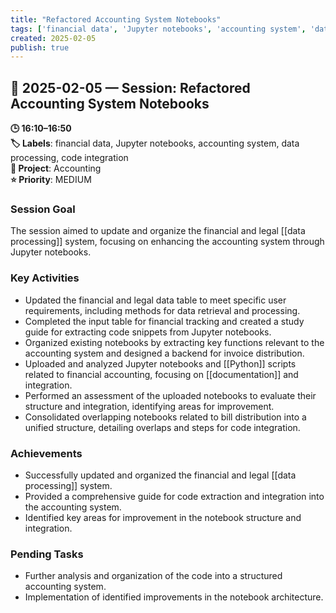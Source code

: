 ```yaml
---
title: "Refactored Accounting System Notebooks"
tags: ['financial data', 'Jupyter notebooks', 'accounting system', 'data processing', 'code integration']
created: 2025-02-05
publish: true
---
```


## 📅 2025-02-05 — Session: Refactored Accounting System Notebooks

**🕒 16:10–16:50**  
**🏷️ Labels**: financial data, Jupyter notebooks, accounting system, data processing, code integration  
**📂 Project**: Accounting  
**⭐ Priority**: MEDIUM  


### Session Goal
The session aimed to update and organize the financial and legal [[data processing]] system, focusing on enhancing the accounting system through Jupyter notebooks.

### Key Activities
- Updated the financial and legal data table to meet specific user requirements, including methods for data retrieval and processing.
- Completed the input table for financial tracking and created a study guide for extracting code snippets from Jupyter notebooks.
- Organized existing notebooks by extracting key functions relevant to the accounting system and designed a backend for invoice distribution.
- Uploaded and analyzed Jupyter notebooks and [[Python]] scripts related to financial accounting, focusing on [[documentation]] and integration.
- Performed an assessment of the uploaded notebooks to evaluate their structure and integration, identifying areas for improvement.
- Consolidated overlapping notebooks related to bill distribution into a unified structure, detailing overlaps and steps for code integration.

### Achievements
- Successfully updated and organized the financial and legal [[data processing]] system.
- Provided a comprehensive guide for code extraction and integration into the accounting system.
- Identified key areas for improvement in the notebook structure and integration.

### Pending Tasks
- Further analysis and organization of the code into a structured accounting system.
- Implementation of identified improvements in the notebook architecture.
